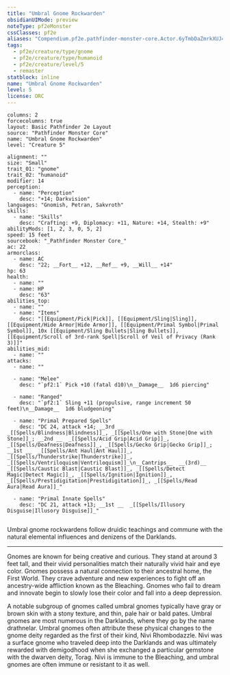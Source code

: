 ```yaml
---
title: "Umbral Gnome Rockwarden"
obsidianUIMode: preview
noteType: pf2eMonster
cssClasses: pf2e
aliases: "Compendium.pf2e.pathfinder-monster-core.Actor.6yTmbDaZmrkXUJ4t" 
tags:
  - pf2e/creature/type/gnome
  - pf2e/creature/type/humanoid
  - pf2e/creature/level/5
  - remaster
statblock: inline
name: "Umbral Gnome Rockwarden"
level: 5
license: ORC
---
```


```statblock
columns: 2
forcecolumns: true
layout: Basic Pathfinder 2e Layout
source: "Pathfinder Monster Core"
name: "Umbral Gnome Rockwarden"
level: "Creature 5"

alignment: ""
size: "Small"
trait_01: "gnome"
trait_02: "humanoid"
modifier: 14
perception:
  - name: "Perception"
    desc: "+14; Darkvision"
languages: "Gnomish, Petran, Sakvroth"
skills:
  - name: "Skills"
    desc: "Crafting: +9, Diplomacy: +11, Nature: +14, Stealth: +9"
abilityMods: [1, 2, 3, 0, 5, 2]
speed: 15 feet
sourcebook: "_Pathfinder Monster Core_"
ac: 22
armorclass:
  - name: AC
    desc: "22; __Fort__ +12, __Ref__ +9, __Will__ +14"
hp: 63
health:
  - name: ""
  - name: HP
    desc: "63"
abilities_top:
  - name: ""
  - name: "Items"
    desc: "[[Equipment/Pick|Pick]], [[Equipment/Sling|Sling]], [[Equipment/Hide Armor|Hide Armor]], [[Equipment/Primal Symbol|Primal Symbol]], 10x [[Equipment/Sling Bullets|Sling Bullets]], [[Equipment/Scroll of 3rd-rank Spell|Scroll of Veil of Privacy (Rank 3)]]"
abilities_mid:
  - name: ""
attacks:
  - name: ""

  - name: "Melee"
    desc: "`pf2:1` Pick +10 (fatal d10)\n__Damage__  1d6 piercing"

  - name: "Ranged"
    desc: "`pf2:1` Sling +11 (propulsive, range increment 50 feet)\n__Damage__  1d6 bludgeoning"

  - name: "Primal Prepared Spells"
    desc: "DC 24, attack +14; __3rd __  _[[Spells/Blindness|Blindness]]_, _[[Spells/One with Stone|One with Stone]]_; __2nd __  _[[Spells/Acid Grip|Acid Grip]]_, _[[Spells/Deafness|Deafness]]_, _[[Spells/Gecko Grip|Gecko Grip]]_; __1st __  _[[Spells/Ant Haul|Ant Haul]]_, _[[Spells/Thunderstrike|Thunderstrike]]_, _[[Spells/Ventriloquism|Ventriloquism]]_\n__Cantrips__  __(3rd)__ _[[Spells/Caustic Blast|Caustic Blast]]_, _[[Spells/Detect Magic|Detect Magic]]_, _[[Spells/Ignition|Ignition]]_, _[[Spells/Prestidigitation|Prestidigitation]]_, _[[Spells/Read Aura|Read Aura]]_"

  - name: "Primal Innate Spells"
    desc: "DC 21, attack +13; __1st __  _[[Spells/Illusory Disguise|Illusory Disguise]]_"
 
```



Umbral gnome rockwardens follow druidic teachings and commune with the natural elemental influences and denizens of the Darklands.

* * *

Gnomes are known for being creative and curious. They stand at around 3 feet tall, and their vivid personalities match their naturally vivid hair and eye color. Gnomes possess a natural connection to their ancestral home, the First World. They crave adventure and new experiences to fight off an ancestry-wide affliction known as the Bleaching. Gnomes who fail to dream and innovate begin to slowly lose their color and fall into a deep depression.

A notable subgroup of gnomes called umbral gnomes typically have gray or brown skin with a stony texture, and thin, pale hair or bald pates. Umbral gnomes are most numerous in the Darklands, where they go by the name drathnelar. Umbral gnomes often attribute these physical changes to the gnome deity regarded as the first of their kind, Nivi Rhombodazzle. Nivi was a surface gnome who traveled deep into the Darklands and was ultimately rewarded with demigodhood when she exchanged a particular gemstone with the dwarven deity, Torag. Nivi is immune to the Bleaching, and umbral gnomes are often immune or resistant to it as well.
